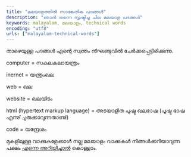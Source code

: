```yaml
---
title: "മലയാളത്തില്‍ സാങ്കേതിക പദങ്ങള്‍"
description: "ഞാന്‍ തന്നെ സൃഷ്ടിച്ച ചില മലയാള പദങ്ങള്‍"
keywords: malayalam, മലയാളം, technical words
encoding: "utf8"
urls: ["malayalam-technical-words"]
---
```

താഴെയുള്ള പദങ്ങള്‍ എന്റെ സ്വന്തം നിഘണ്ടുവില്‍ ചേര്‍ക്കപ്പെട്ടിരിക്കുന്നു.

computer = സകലകലായന്ത്രം

inernet = യന്ത്രംഖല

web = ഖല

website = ഖലയിടം

html (hypertext markup language) = അടയാളിത പുഷ്ട ഖലഭാഷ (പുഷ്ട ഭാഷ എന്നു് ചുരുക്കാവുന്നതാണു്)

code = യന്ദ്രേശം

മുകളിലുള്ള വാക്കുകളേക്കാള്‍ നല്ല മലയാളം വാക്കുകള്‍ നിങ്ങള്‍ക്കറിയാവുന്ന പക്ഷം [എന്നെ അറിയിച്ചാല്‍](/about/#contact) കൊള്ളാം. 

